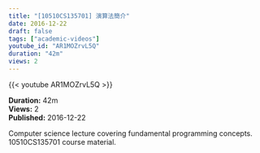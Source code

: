 ```yaml
---
title: "[10510CS135701] 演算法簡介"
date: 2016-12-22
draft: false
tags: ["academic-videos"]
youtube_id: "AR1MOZrvL5Q"
duration: "42m"
views: 2
---
```


{{< youtube AR1MOZrvL5Q >}}

**Duration:** 42m  
**Views:** 2  
**Published:** 2016-12-22

Computer science lecture covering fundamental programming concepts. 10510CS135701 course material.

